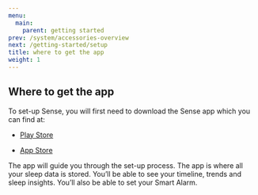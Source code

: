 ```yaml
---
menu:
  main:
    parent: getting started
prev: /system/accessories-overview
next: /getting-started/setup
title: where to get the app
weight: 1
---
```


## Where to get the app

To set-up Sense, you will first need to download the Sense app which you can find at:


- [Play Store](https://play.google.com/store/apps/details?id=is.hello.sense&hl=en)

- [App Store](www.appstore.com/sense)



The app will guide you through the set-up process. The app is where all your sleep data is stored. You’ll be able to see your timeline, trends and sleep insights. You’ll also be able to set your Smart Alarm.